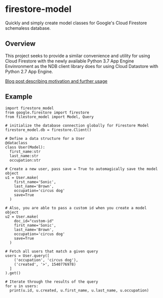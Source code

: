 # firestore-model

Quickly and simply create model classes for Google's Cloud Firestore schemaless database. 


## Overview
This project seeks to provide a similar convenience and utility for using Cloud Firestore with the newly available Python 3.7 App Engine Envinronment as the NDB client library does for using Cloud Datastore with Python 2.7 App Engine.

[Blog post describing motivation and further usage](https://medium.com/@jeremy.from.earth/using-dataclasses-firestore-to-replace-ndb-datastore-on-python-3-7-app-engine-e21199b58ef2)

## Example

```
import firestore_model
from google.firestore import firestore
from filestore_model import Model, Query

# initialize the database connection globally for Firestore Model 
firestore_model.db = firestore.Client()

# Define a data structure for a User
@dataclass
class User(Model):
  first_name:str
  last_name:str
  occupation:str

# Create a new user, pass save = True to automagically save the model object
u1 = User.make(
    first_name='Sonic',
    last_name='Brown',
    occupation='circus dog'
    save=True
  )

# Also, you are able to pass a custom id when you create a model object
u2 = User.make(
    doc_id="custom-id"
    first_name='Sonic',
    last_name='Brown',
    occupation='circus dog'
    save=True
  )

# Fetch all users that match a given query
users = User.query([
    ('occupation', 'circus dog'), 
    ('created', '>', 1540776978)
  ]
).get()

# Iterate through the results of the query
for u in users:
  print(u.id, u.created, u.first_name, u.last_name, u.occupation)
```

